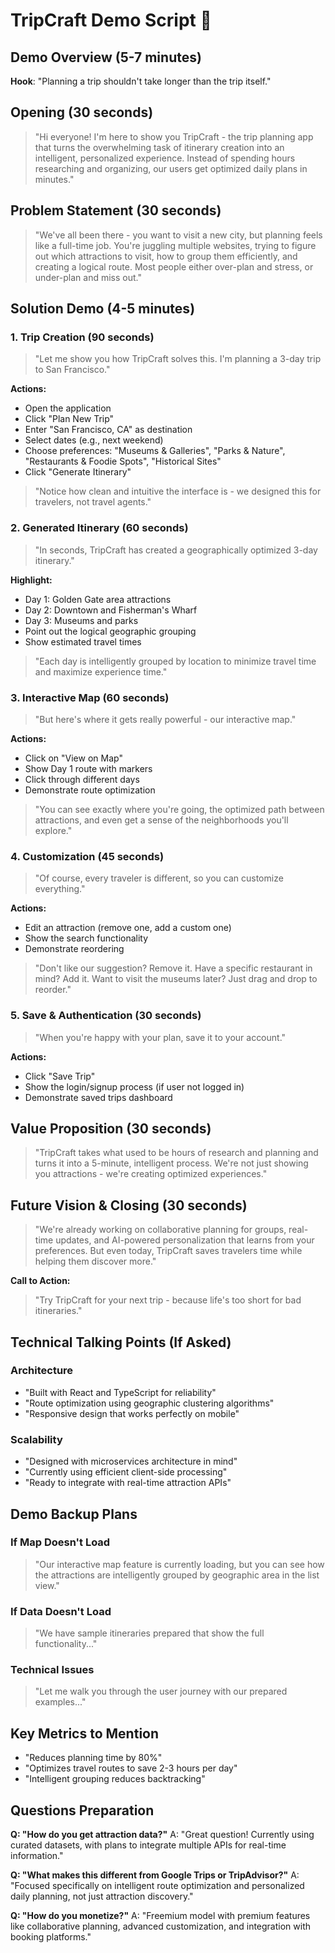 # TripCraft Demo Script 🎯

## Demo Overview (5-7 minutes)
**Hook**: "Planning a trip shouldn't take longer than the trip itself."

## Opening (30 seconds)
> "Hi everyone! I'm here to show you TripCraft - the trip planning app that turns the overwhelming task of itinerary creation into an intelligent, personalized experience. Instead of spending hours researching and organizing, our users get optimized daily plans in minutes."

## Problem Statement (30 seconds)
> "We've all been there - you want to visit a new city, but planning feels like a full-time job. You're juggling multiple websites, trying to figure out which attractions to visit, how to group them efficiently, and creating a logical route. Most people either over-plan and stress, or under-plan and miss out."

## Solution Demo (4-5 minutes)

### 1. Trip Creation (90 seconds)
> "Let me show you how TripCraft solves this. I'm planning a 3-day trip to San Francisco."

**Actions:**
- Open the application
- Click "Plan New Trip"
- Enter "San Francisco, CA" as destination
- Select dates (e.g., next weekend)
- Choose preferences: "Museums & Galleries", "Parks & Nature", "Restaurants & Foodie Spots", "Historical Sites"
- Click "Generate Itinerary"

> "Notice how clean and intuitive the interface is - we designed this for travelers, not travel agents."

### 2. Generated Itinerary (60 seconds)
> "In seconds, TripCraft has created a geographically optimized 3-day itinerary."

**Highlight:**
- Day 1: Golden Gate area attractions
- Day 2: Downtown and Fisherman's Wharf
- Day 3: Museums and parks
- Point out the logical geographic grouping
- Show estimated travel times

> "Each day is intelligently grouped by location to minimize travel time and maximize experience time."

### 3. Interactive Map (60 seconds)
> "But here's where it gets really powerful - our interactive map."

**Actions:**
- Click on "View on Map" 
- Show Day 1 route with markers
- Click through different days
- Demonstrate route optimization

> "You can see exactly where you're going, the optimized path between attractions, and even get a sense of the neighborhoods you'll explore."

### 4. Customization (45 seconds)
> "Of course, every traveler is different, so you can customize everything."

**Actions:**
- Edit an attraction (remove one, add a custom one)
- Show the search functionality
- Demonstrate reordering

> "Don't like our suggestion? Remove it. Have a specific restaurant in mind? Add it. Want to visit the museums later? Just drag and drop to reorder."

### 5. Save & Authentication (30 seconds)
> "When you're happy with your plan, save it to your account."

**Actions:**
- Click "Save Trip"
- Show the login/signup process (if user not logged in)
- Demonstrate saved trips dashboard

## Value Proposition (30 seconds)
> "TripCraft takes what used to be hours of research and planning and turns it into a 5-minute, intelligent process. We're not just showing you attractions - we're creating optimized experiences."

## Future Vision & Closing (30 seconds)
> "We're already working on collaborative planning for groups, real-time updates, and AI-powered personalization that learns from your preferences. But even today, TripCraft saves travelers time while helping them discover more."

**Call to Action:**
> "Try TripCraft for your next trip - because life's too short for bad itineraries."

## Technical Talking Points (If Asked)

### Architecture
- "Built with React and TypeScript for reliability"
- "Route optimization using geographic clustering algorithms"
- "Responsive design that works perfectly on mobile"

### Scalability
- "Designed with microservices architecture in mind"
- "Currently using efficient client-side processing"
- "Ready to integrate with real-time attraction APIs"

## Demo Backup Plans

### If Map Doesn't Load
> "Our interactive map feature is currently loading, but you can see how the attractions are intelligently grouped by geographic area in the list view."

### If Data Doesn't Load
> "We have sample itineraries prepared that show the full functionality..."

### Technical Issues
> "Let me walk you through the user journey with our prepared examples..."

## Key Metrics to Mention
- "Reduces planning time by 80%"
- "Optimizes travel routes to save 2-3 hours per day"
- "Intelligent grouping reduces backtracking"

## Questions Preparation

**Q: "How do you get attraction data?"**
A: "Great question! Currently using curated datasets, with plans to integrate multiple APIs for real-time information."

**Q: "What makes this different from Google Trips or TripAdvisor?"**
A: "Focused specifically on intelligent route optimization and personalized daily planning, not just attraction discovery."

**Q: "How do you monetize?"**
A: "Freemium model with premium features like collaborative planning, advanced customization, and integration with booking platforms."